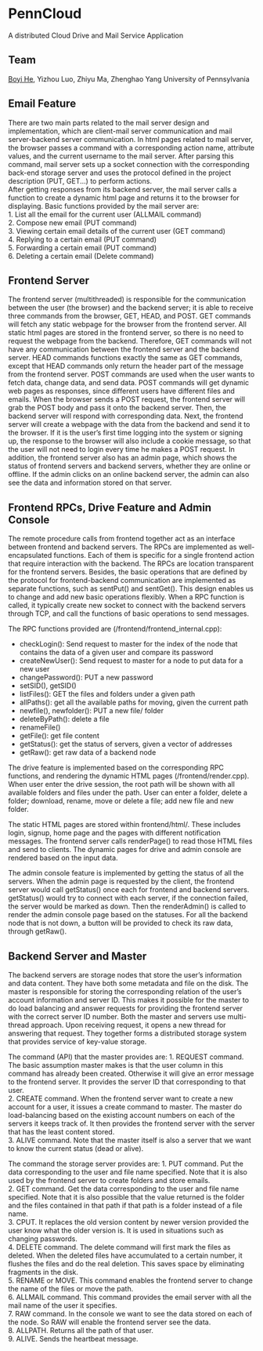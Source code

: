 # PennCloud
A distributed Cloud Drive and Mail Service Application

## Team
[Boyi He](https://github.com/alexhby), Yizhou Luo, Zhiyu Ma, Zhenghao Yang
University of Pennsylvania

## Email Feature
There are two main parts related to the mail server design and implementation, which are client-mail server communication and mail server-backend server communication. 
In html pages related to mail server, the browser passes a command with a corresponding action name, attribute values, and the current username to the mail server. After parsing this command, mail server sets up a socket connection with the corresponding back-end storage server and uses the protocol defined in the project description (PUT, GET...) to perform actions.  
After getting responses from its backend server, the mail server calls a function to create a dynamic html page and returns it to the browser for displaying. 
Basic functions provided by the mail server are:  
	1. List all the email for the current user (ALLMAIL command)  
	2. Compose new email (PUT command)  
	3. Viewing certain email details of the current user (GET command)  
	4. Replying to a certain email (PUT command)  
	5. Forwarding a certain email (PUT command)  
	6. Deleting a certain email (Delete command)  


## Frontend Server
The frontend server (multithreaded) is responsible for the communication between the user (the browser) and the backend server; it is able to receive three commands from the browser, GET, HEAD, and POST.
GET commands will fetch any static webpage for the browser from the frontend server. All static html pages are stored in the frontend server, so there is no need to request the webpage from the backend. Therefore, GET commands will not have any communication between the frontend server and the backend server. 
HEAD commands functions exactly the same as GET commands, except that HEAD commands only return the header part of the message from the frontend server.
POST commands are used when the user wants to fetch data, change data, and send data. POST commands will get dynamic web pages as responses, since different users have different files and emails. When the browser sends a POST request, the frontend server will grab the POST body and pass it onto the backend server. Then, the backend server will respond with corresponding data. Next, the frontend server will create a webpage with the data from the backend and send it to the browser. If it is the user’s first time logging into the system or signing up, the response to the browser will also include a cookie message, so that the user will not need to login every time he makes a POST request.
In addition, the frontend server also has an admin page, which shows the status of frontend servers and backend servers, whether they are online or offline. If the admin clicks on an online backend server, the admin can also see the data and information stored on that server.


## Frontend RPCs, Drive Feature and Admin Console
The remote procedure calls from frontend together act as an interface between frontend and backend servers. The RPCs are implemented as well-encapsulated functions. Each of them is specific for a single frontend action that require interaction with the backend. The RPCs are location transparent for the frontend servers. Besides, the basic operations that are defined by the protocol for frontend-backend communication are implemented as separate functions, such as sentPut() and sentGet(). This design enables us to change and add new basic operations flexibly. When a RPC function is called, it typically create new socket to connect with the backend servers through TCP, and call the functions of basic operations to send messages. 

The RPC functions provided are (/frontend/frontend_internal.cpp):
* checkLogin(): Send request to master for the index of the node that contains the data of a given user and compare its password
* createNewUser(): Send request to master for a node to put data for a new user
* changePassword(): PUT a new password
* setSID(), getSID()
* listFiles(): GET the files and folders under a given path
* allPaths(): get all the available paths for moving, given the current path
* newfile(), newfolder(): PUT a new file/ folder
* deleteByPath(): delete a file
* renameFile()
* getFile(): get file content
* getStatus(): get the status of servers, given a vector of addresses
* getRaw(): get raw data of a backend node

The drive feature is implemented based on the corresponding RPC functions, and rendering the dynamic HTML pages (/frontend/render.cpp). When user enter the drive session, the root path will be shown with all available folders and files under the path. User can enter a folder, delete a folder; download, rename, move or delete a file; add new file and new folder.

The static HTML pages are stored within frontend/html/. These includes login, signup, home page and the pages with different notification messages. The frontend server calls renderPage() to read those HTML files and send to clients. The dynamic pages for drive and admin console are rendered based on the input data.

The admin console feature is implemented by getting the status of all the servers. When the admin page is requested by the client, the frontend server would call getStatus() once each for frontend and backend servers. getStatus() would try to connect with each server, if the connection failed, the server would be marked as down. Then the renderAdmin() is called to render the admin console page based on the statuses. For all the backend node that is not down, a button will be provided to check its raw data, through getRaw().


## Backend Server and Master
The backend servers are storage nodes that store the user’s information and data content. They have both some metadata and file on the disk. The master is responsible for storing the corresponding relation of the user’s account information and server ID. This makes it possible for the master to do load balancing and answer requests for providing the frontend server with the correct server ID number. 
Both the master and servers use multi-thread approach. Upon receiving request, it opens a new thread for answering that request.
They together forms a distributed storage system that provides service of key-value storage.

The command (API) that the master provides are:
	1. REQUEST command. The basic assumption master makes is that the user column in this command has already been created. Otherwise it will give an error message to the frontend server. It provides the server ID that corresponding to that user.  
	2. CREATE command. When the frontend server want to create a new account for a user, it issues a create command to master. The master do load-balancing based on the existing account numbers on each of the servers it keeps track of. It then provides the frontend server with the server that has the least content stored.  
	3. ALIVE command. Note that the master itself is also a server that we want to know the current status (dead or alive).  

The command the storage server provides are:
	1. PUT command. Put the data corresponding to the user and file name specified. Note that it is also used by the frontend server to create folders and store emails.  
	2. GET command. Get the data corresponding to the user and file name specified. Note that it is also possible that the value returned is the folder and the files contained in that path if that path is a folder instead of a file name.  
	3. CPUT. It replaces the old version content by newer version provided the user know what the older version is. It is used in situations such as changing passwords.  
	4. DELETE command. The delete command will first mark the files as deleted. When the deleted files have accumulated to a certain number, it flushes the files and do the real deletion. This saves space by eliminating fragments in the disk.  
	5. RENAME or MOVE. This command enables the frontend server to change the name of the files or move the path.  
	6. ALLMAIL command. This command provides the email server with all the mail name of the user it specifies.  
	7. RAW command. In the console we want to see the data stored on each of the node. So RAW will enable the frontend server see the data.  
	8. ALLPATH. Returns all the path of that user.  
	9. ALIVE. Sends the heartbeat message.  
